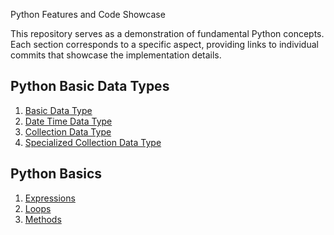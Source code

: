Python Features and Code Showcase

This repository serves as a demonstration of fundamental Python concepts. Each section corresponds to a specific aspect, providing links to individual commits that showcase the implementation details.

## Python Basic Data Types

1. [Basic Data Type](https://github.com/dwinanto34/Python/commit/78065312bb0a24a5c1ae7d59e15a1d2dccf84855)
2. [Date Time Data Type](https://github.com/dwinanto34/Python/commit/a0cfaaaf37145b8dd2f32d092cdb763367f36907)
3. [Collection Data Type](https://github.com/dwinanto34/Python/commit/910b19fe790da13f19be31a6445766471d4e49d1)
4. [Specialized Collection Data Type](https://github.com/dwinanto34/Python/commit/cc2d7f15d3e8b166c641ac672f0190dcc4590520)

## Python Basics

1. [Expressions](https://github.com/dwinanto34/Python/commit/2c3a3136677afec5045f196a35ca450d5619348b)
2. [Loops](https://github.com/dwinanto34/Python/commit/bc9c9d4d211d22c3bb4394d560c2856bc9a792ed)
3. [Methods](https://github.com/dwinanto34/Python/commit/abe97b548ec301b86a8c4865763ecdc6375ea35f)

